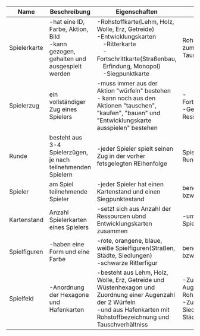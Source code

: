 | Name         	| Beschreibung 	| Eigenschaften                                                                                        	| Verwendung 	| Instanzen 	|
|--------------	|--------------	|------------------------------------------------------------------------------------------------------	|------------	|-----------	|
| Spielerkarte 	|    -hat eine ID, Farbe, Aktion, Bild <br/> -kann gezogen, gehalten und ausgespielt werden          	| -Rohstoffkarte(Lehm, Holz, Wolle, Erz, Getreide) <br />-Entwicklungskarten<br />&emsp;-Ritterkarte<br />&emsp;-Fortschrittkarte(Straßenbau, <br />&emsp;Erfindung, Monopol)<br />&emsp;-Siegpunktkarte|Rohstoffkarten werden zum Kaufen und Tauschen benötigt|-95 Rohstoffkarten<br />-25 Entwicklungskarten|
|Spielerzug           	|   ein vollständiger Zug eines Spielers         	|  -muss immer aus der Aktion "würfeln" bestehen<br />- kann noch aus den Aktionen "tauschen", "kaufen", "bauen" und "Entwicklungskarte ausspielen" bestehen|      -Fortschritt(Siegpunkte)<br />-Gewinn von Ressourcenkarten      	|   0-unendlich möglich      	|
|Runde|     besteht aus 3-4 Spielerzügen, je nach teilnehmenden Spielern       	|  -jeder Spieler spielt seinen Zug in der vorher fetsgelegten REihenfolge<br />| Spiel besteht aus Runden|0-unendlich möglich    	|
|Spieler|   am Spiel teilnehmende Spieler|  -jeder Spieler hat einen Kartenstand und einen Siegpunktestand<br />| benötigt um Runde bzw. Spiel zu spielen|   1-4 |
|Kartenstand|   Anzahl Spielerkarten eines Spielers           	|  -setzt sich aus Anzahl der Ressourcen ubnd Entwicklungskarten zusammen<br />|-um "Liquidität" eines Spielers darzustellen|   1-130      	|
|Spielfiguren| -haben eine Form und eine Farbe|  -rote, orangene, blaue, weiße Spielfiguren(Straßen, Städte, Siedlungen)<br />-schwarze Ritterfigur| benötigt um Runde bzw. Spiel zu spielen|  -4 Städte, 5 Siedlungen, 15 Straßen |
|Spielfeld|   -Anordnung der Hexagone und Hafenkarten <br/> |  -besteht aus Lehm, Holz, Wolle, Erz, Getreide und Wüstenhexagon und Zuordnung einer Augenzahl der 2 Würfeln<br/>-und aus Hafenkarten mit Rohstoffbezeichnung und Tauschverhältniss| -Zuordnung Augenzahl und Rohstoff <br/>-Zuordnung Standort Siedlungen und Städten|   1 |
